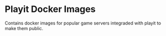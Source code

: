 # Playit Docker Images

Contains docker images for popular game servers integraded with playit to make them public.
